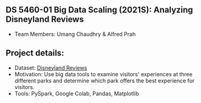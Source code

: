 ## DS 5460-01 Big Data Scaling (2021S): Analyzing Disneyland Reviews
- Team Members: Umang Chaudhry & Alfred Prah

## Project details:
- Dataset: [Disneyland Reviews](https://www.kaggle.com/arushchillar/disneyland-reviews)
- Motivation: Use big data tools to examine visitors' experiences at three different parks and determine which park offers the best experience for visitors. 
- Tools: PySpark, Google Colab, Pandas, Matplotlib
